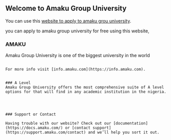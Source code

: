 ## Welcome to Amaku Group University

You can use this [website to apply to amaku grou university](https://github.com/Abdullskype/amakugu/edit/gh-pages/index.md).

you can apply to amaku group university for free using this website,

### AMAKU

Amaku Group University is one of the biggest university in the world

















```

For more info visit [info.amaku.com](https://info.amaku.com).


### A Level
Amaku Group University offers the most comprehensive suite of A level options for that will find in any academic institution in the nigeria.




### Support or Contact

Having trouble with our website? Check out our [documentation](https://docs.amaku.com/) or [contact support](https://support.amaku.com/contact) and we’ll help you sort it out.
